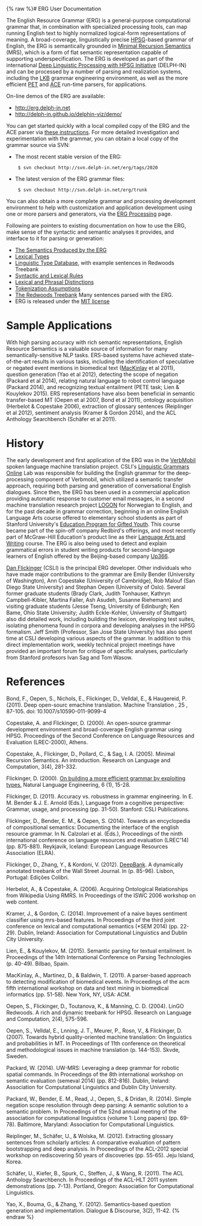{% raw %}# ERG User Documentation

The English Resource Grammar (ERG) is a
general-purpose computational grammar that, in combination with
specialized processing tools, can map running English text to highly
normalized logical-form representations of meaning.  A broad-coverage, linguistically precise [HPSG](https://en.wikipedia.org/wiki/Head-driven_phrase_structure_grammar)-based grammar of English, the ERG is semantically grounded in [Minimal Recursion Semantics](https://en.wikipedia.org/wiki/Minimal_recursion_semantics) (MRS), which is a form of flat semantic representation capable of supporting underspecification.  The ERG is developed as part of the international [Deep Linguistic Processing with HPSG Initiative](https://github.com/delph-in/docs/wiki) (DELPH-IN) and can be processed by a number of parsing and realization systems, including the [LKB](https://blog.inductorsoftware.com/docsproto/tools/LkbTop) grammar engineering environment, as well as the more efficient [PET](https://blog.inductorsoftware.com/docsproto/garage/PetTop) and [ACE](http://sweaglesw.org/linguistics/ace/) run-time parsers, for applications.

On-line demos of the ERG are available:

- http://erg.delph-in.net
- http://delph-in.github.io/delphin-viz/demo/

You can get started quickly with a local compiled copy of the ERG and the ACE parser via [these instructions](../QuickStart).  For more detailed investigation and experimentation with the grammar, you can obtain a local copy of the grammar source via SVN:

- The most recent stable version of the ERG:
  
       $ svn checkout http://svn.delph-in.net/erg/tags/2020
- The latest version of the ERG grammar files:
  
       $ svn checkout http://svn.delph-in.net/erg/trunk

You can also obtain a more complete grammar and processing development environment to help with customization and application development using one or more parsers and generators, via the [ERG Processing](../ErgProcessing) page.

Following are pointers to existing documentation on how to use the ERG,
make sense of the syntactic and semantic analyses it provides, and
interface to it for parsing or generation:

- [The Semantics Produced by the ERG](../ErgSemantics)
- [Lexical Types](../ErgLeTypes)
- [Linguistic Type
Database](http://compling.hss.ntu.edu.sg/ltdb/cgi/ERG_1214/ltypes.cgi),
with example sentences in Redwoods Treebank
- [Syntactic and Lexical Rules](../ErgRules)
- [Lexical and Phrasal Distinctions](../ErgTreebankingRules)
- [Tokenization Assumptions](../ErgTokenization)
- [The Redwoods Treebank](https://blog.inductorsoftware.com/docsproto/garage/RedwoodsTop) Many sentences parsed with the
ERG.
- ERG is released under the [MIT
license](http://svn.delph-in.net/erg/trunk/LICENSE)

# Sample Applications

With high parsing accuracy with rich semantic representations, English
Resource Semantics is a valuable source of information for many
semantically-sensitive NLP tasks. ERS-based systems have achieved
state-of-the-art results in various tasks, including the identification
of speculative or negated event mentions in biomedical text
([MacKinlay](/MacKinlay) et al 2011), question generation (Yao et al
2012), detecting the scope of negation (Packard et al 2014), relating
natural language to robot control language (Packard 2014), and
recognizing textual entailment (PETE task; Lien & Kouylekov 2015). ERS
representations have also been beneficial in semantic transfer-based MT
(Oepen et al 2007, Bond et al 2011), ontology acquisition (Herbelot &
Copestake 2006), extraction of glossary sentences (Reiplinger et al
2012), sentiment analysis (Kramer & Gordon 2014), and the ACL Anthology
Searchbench (Schäfer et al 2011).

# History
The early development and first application of the ERG was in the [VerbMobil](http://verbmobil.dfki.de/) spoken language machine translation project. CSLI's [Linguistic Grammars Online](https://www-csli.stanford.edu/groups/lingo-project) Lab was responsible for building the English grammar for the deep-processing component of Verbmobil, which utilized a semantic transfer approach, requiring both parsing and generation of conversational English dialogues. Since then, the ERG has been used in a commercial application providing automatic response to customer email messages, in a second machine translation research project [LOGON](http://www.emmtee.net/) for Norwegian to English, and for the past decade in grammar correction, beginning in an online English Language Arts course offered to elementary school students as part of Stanford University's [Education Program for Gifted Youth](https://en.wikipedia.org/wiki/Education_Program_for_Gifted_Youth).  This course became part of the spin-off company Redbird's offerings, and most recently part of McGraw-Hill Education's product line as their [Language Arts and Writing](https://www.mheducation.com/prek-12/explore/redbird/language-arts-writing.html) course.  The ERG is also being used to detect and explain grammatical errors in student writing products for second-language learners of English offered by the Beijing-based company [Up366](../www.up366.com). 

[Dan Flickinger](https://www-csli.stanford.edu/people/daniel-flickinger) (CSLI) is the principal ERG developer. Other individuals who have made major contributions to the grammar are Emily Bender (University of Washington), Ann Copestake (University of Cambridge), Rob Malouf (San Diego State University) and Stephan Oepen (University of Oslo).  Several former graduate students (Brady Clark, Judith Tonhauser, Kathryn Campbell-Kibler, Martina Faller, Ash Asudeh, Susanne Riehemann) and visiting graduate students (Jesse Tseng, University of Edinburgh; Ken Bame, Ohio State University; Judith Eckle-Kohler, University of Stuttgart) also did detailed work, including building the lexicon, developing test suites, isolating phenomena found in corpora and developing analyses in the HPSG formalism.  Jeff Smith (Professor, San Jose State University) has also spent time at CSLI developing various aspects of the grammar.  In addition to this direct implementation work, weekly technical project meetings have provided an important forum for critique of specific analyses, particularly from Stanford profesors Ivan Sag and Tom Wasow.

# References

Bond, F., Oepen, S., Nichols, E., Flickinger, D., Velldal, E., &
Haugereid, P. (2011). Deep open-sourc emachine translation. Machine
Translation , 25 , 87-105. doi: 10.1007/s10590-011-9099-4

Copestake, A. and Flickinger, D. (2000). An open-source grammar development environment and broad-coverage English grammar using HPSG.  Proceedings of the Second Conference on Language Resources and Evaluation (LREC-2000), Athens.

Copestake, A., Flickinger, D., Pollard, C., & Sag, I. A. (2005). Minimal
Recursion Semantics. An introduction. Research on Language and
Computation, 3(4), 281-332.

Flickinger, D. (2000). [On building a more efficient grammar by
exploiting types.](http://lingo.stanford.edu/danf/flickinger2000.pdf)
Natural Language Engineering, 6 (1), 15-28.

Flickinger, D. (2011). Accuracy vs. robustness in grammar engineering.
In E. M. Bender & J. E. Arnold (Eds.), Language from a cognitive
perspective: Grammar, usage, and processing (pp. 31-50). Stanford: CSLI
Publications.

Flickinger, D., Bender, E. M., & Oepen, S. (2014). Towards an
encyclopedia of compositional semantics: Documenting the interface of
the english resource grammar. In N. Calzolari et al. (Eds.), Proceedings
of the ninth international conference on language resources and
evaluation (LREC'14) (pp. 875-881). Reykjavik, Iceland: European
Language Resources Association (ELRA).

Flickinger, D., Zhang, Y., & Kordoni, V. (2012). [DeepBank](https://blog.inductorsoftware.com/docsproto/home/DeepBank). A
dynamically annotated treebank of the Wall Street Journal. In (p.
85-96). Lisbon, Portugal: Edições Colibri.

Herbelot, A., & Copestake, A. (2006). Acquiring Ontological
Relationships from Wikipedia Using RMRS. In Proceedings of the ISWC 2006
workshop on web content.

Kramer, J., & Gordon, C. (2014). Improvement of a naive bayes sentiment
classifier using mrs-based features. In Proceedings of the third joint
conference on lexical and computational semantics (\*SEM 2014) (pp.
22-29). Dublin, Ireland: Association for Computational Linguistics and
Dublin City University.

Lien, E., & Kouylekov, M. (2015). Semantic parsing for textual
entailment. In Proceedings of the 14th International Conference on
Parsing Technologies (p. 40-49). Bilbao, Spain.

MacKinlay, A., Martinez, D., & Baldwin, T. (2011). A parser-based
approach to detecting modification of biomedical events. In Proceedings
of the acm fifth international workshop on data and text mining in
biomedical informatics (pp. 51-58). New York, NY, USA: ACM.

Oepen, S., Flickinger, D., Toutanova, K., & Manning, C. D. (2004). LinGO
Redwoods. A rich and dynamic treebank for HPSG. Research on Language and
Computation, 2(4), 575-596.

Oepen, S., Velldal, E., Lnning, J. T., Meurer, P., Rosn, V., &
Flickinger, D. (2007). Towards hybrid quality-oriented machine
translation: On linguistics and probabilities in MT. In Proceedings of
11th conference on theoretical and methodological issues in machine
translation (p. 144-153). Skvde, Sweden.

Packard, W. (2014). UW-MRS: Leveraging a deep grammar for robotic
spatial commands. In Proceedings of the 8th international workshop on
semantic evaluation (semeval 2014) (pp. 812-816). Dublin, Ireland:
Association for Computational Linguistics and Dublin City University.

Packard, W., Bender, E. M., Read, J., Oepen, S., & Dridan, R. (2014).
Simple negation scope resolution through deep parsing: A semantic
solution to a semantic problem. In Proceedings of the 52nd annual
meeting of the association for computational linguistics (volume 1: Long
papers) (pp. 69-78). Baltimore, Maryland: Association for Computational
Linguistics.

Reiplinger, M., Schäfer, U., & Wolska, M. (2012). Extracting glossary
sentences from scholarly articles: A comparative evaluation of pattern
bootstrapping and deep analysis. In Proceedings of the ACL-2012 special
workshop on rediscovering 50 years of discoveries (pp. 55-65). Jeju
Island, Korea.

Schäfer, U., Kiefer, B., Spurk, C., Steffen, J., & Wang, R. (2011). The
ACL Anthology Searchbench. In Proceedings of the ACL-HLT 2011 system
demonstrations (pp. 7-13). Portland, Oregon: Association for
Computational Linguistics.

Yao, X., Bouma, G., & Zhang, Y. (2012). Semantics-based question
generation and implementation. Dialogue & Discourse, 3(2), 11-42.
<update date omitted for speed>{% endraw %}
